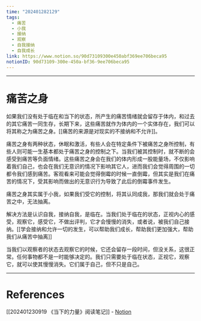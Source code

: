 ```yaml
---
time: "202401282129"
tags:
  - 痛苦
  - 小我
  - 接纳
  - 观察
  - 自我接纳
  - 自我成长
link: https://www.notion.so/90d73109300e450abf369ee706beca95
notionID: 90d73109-300e-450a-bf36-9ee706beca95
---
```


--- 
# 痛苦之身

如果我们没有处于临在和当下的状态，所产生的痛苦情绪就会留存于体内，和过去的其它痛苦一同生存，长期下来，这些痛苦就作为体内的一个实体存在，我们可以将其称之为痛苦之身。[[痛苦的来源是对现实的不接纳和不允许]]。

痛苦之身有两种状态，休眠和激活，有些人会在特定条件下被痛苦之身所控制，有些人则可能一生基本都处于痛苦之身的控制之下。当我们被其控制时，就不断的会感受到痛苦等负面情绪。这些痛苦之身会在我们的体内形成一股能量场，不仅影响着我们自己，也会在我们无意识的情况下影响其它人，进而我们会觉得周围的一切都令我们感到痛苦。客观看来可能会觉得倒霉的时候一直倒霉，但其实是我们在痛苦的情况下，受其影响而做出的无意识行为导致了此后的倒霉事件发生。

痛苦之身其实属于小我，如果我们受它的控制，将其认同成我，那我们就会处于痛苦之中，无法抽离。

解决方法是认识自我，接纳自我，是临在。当我们处于临在的状态，正视内心的感受，观察它，感受它，不做出评判，它才会慢慢的消失，或者说，被我们自己接纳。[[学会接纳和允许一切的发生，可以帮助我们成长，帮助我们更加强大，帮助我们从痛苦中抽离]]

当我们以观察者的状态去观察它的时候，它还会留存一段时间，但没关系，这很正常。任何事物都不是一时能够决定的。我们只需要处于临在状态，正视它，观察它，就可以使其慢慢消失。它们属于自己，但不只是自己。

---
# References
[[202401230919 《当下的力量》阅读笔记]] - [Notion](https://www.notion.so/202401230919-fbd5d62af2324207b7cfdceae288c59d?pvs=4)

